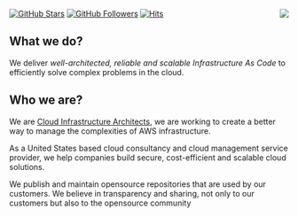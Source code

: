 [![GitHub Stars](https://img.shields.io/github/stars/mantoso?style=social)](https://github.com/mantoso)
[![GitHub Followers](https://img.shields.io/github/followers/mantoso?style=social)](https://github.com/orgs/mantoso/followers)
[![Hits](https://komarev.com/ghpvc/?username=mantoso&color=red&label=Hits)](https://github.com/mantoso)
<img align="right" src="https://avatars.githubusercontent.com/u/19550840?s=100&v=4">

## What we do?

We deliver *well-architected, reliable and scalable Infrastructure As Code* to efficiently solve complex problems in the cloud.

## Who we are?

We are [Cloud Infrastructure Architects](https://mantoso.com), we are working to create a better way to manage the complexities of AWS infrastructure.

As a United States based cloud consultancy and cloud management service provider, we help companies build secure, cost-efficient and scalable cloud solutions.

We publish and maintain opensource repositories that are used by our customers. We believe in transparency and sharing, not only to our customers but also to the opensource community
